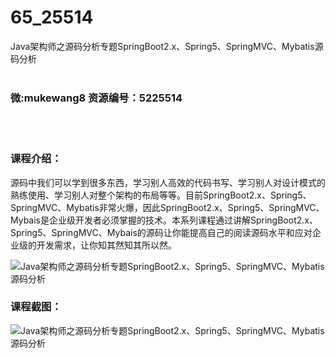 # 65_25514
Java架构师之源码分析专题SpringBoot2.x、Spring5、SpringMVC、Mybatis源码分析
<br/></br>
<h3>微:mukewang8 资源编号：5225514</h3>
<br/></br>
<h3>课程介绍：</h3>
<p>源码中我们可以学到很多东西，学习别人高效的代码书写、学习别人对设计模式的熟练使用、学习别人对整个架构的布局等等。目前SpringBoot2.x、Spring5、SpringMVC、Mybatis非常火爆，因此SpringBoot2.x、Spring5、SpringMVC、Mybais是企业级开发者必须掌握的技术。本系列课程通过讲解SpringBoot2.x、Spring5、SpringMVC、Mybais的源码让你能提高自己的阅读源码水平和应对企业级的开发需求，让你知其然知其所以然。</p>
<p><img src="https://www.ko996.com/wp-content/uploads/img/2022/07/1-112-300x189.png" alt="Java架构师之源码分析专题SpringBoot2.x、Spring5、SpringMVC、Mybatis源码分析"></p>
<div class="info-desc">
<h3>课程截图：</h3>
<p><img src="https://www.ko996.com/wp-content/uploads/img/2022/07/2-114.png" alt="Java架构师之源码分析专题SpringBoot2.x、Spring5、SpringMVC、Mybatis源码分析"></p>


			
</div>
